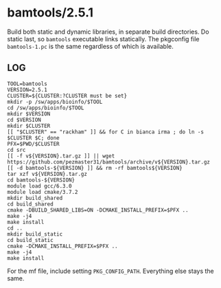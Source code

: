 bamtools/2.5.1
==============

Build both static and dynamic libraries, in separate build directories.  Do
static last, so `bamtools` executable links statically.  The pkgconfig file
`bamtools-1.pc` is the same regardless of which is available.

LOG
---

    TOOL=bamtools
    VERSION=2.5.1
    CLUSTER=${CLUSTER:?CLUSTER must be set}
    mkdir -p /sw/apps/bioinfo/$TOOL
    cd /sw/apps/bioinfo/$TOOL
    mkdir $VERSION
    cd $VERSION
    mkdir $CLUSTER
    [[ "$CLUSTER" == "rackham" ]] && for C in bianca irma ; do ln -s $CLUSTER $C; done
    PFX=$PWD/$CLUSTER
    cd src
    [[ -f v${VERSION}.tar.gz ]] || wget https://github.com/pezmaster31/bamtools/archive/v${VERSION}.tar.gz
    [[ -d bamtools-${VERSION} ]] && rm -rf bamtools${VERSION}
    tar xzf v${VERSION}.tar.gz
    cd bamtools-${VERSION}
    module load gcc/6.3.0
    module load cmake/3.7.2
    mkdir build_shared
    cd build_shared
    cmake -DBUILD_SHARED_LIBS=ON -DCMAKE_INSTALL_PREFIX=$PFX ..
    make -j4
    make install
    cd ..
    mkdir build_static
    cd build_static
    cmake -DCMAKE_INSTALL_PREFIX=$PFX ..
    make -j4
    make install

For the mf file, include setting `PKG_CONFIG_PATH`.  Everything else stays the
same.
